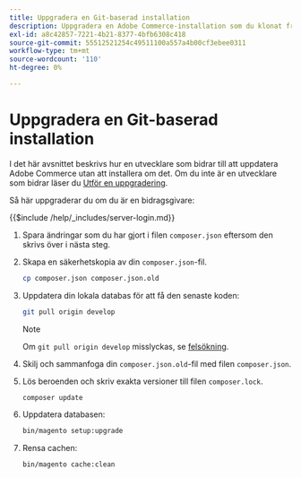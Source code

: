 ```yaml
---
title: Uppgradera en Git-baserad installation
description: Uppgradera en Adobe Commerce-installation som du klonat från en Git-databas.
exl-id: a8c42857-7221-4b21-8377-4bfb6308c418
source-git-commit: 55512521254c49511100a557a4b00cf3ebee0311
workflow-type: tm+mt
source-wordcount: '110'
ht-degree: 0%

---
```


# Uppgradera en Git-baserad installation

I det här avsnittet beskrivs hur en utvecklare som bidrar till att uppdatera Adobe Commerce utan att installera om det. Om du inte är en utvecklare som bidrar läser du [Utför en uppgradering](../implementation/perform-upgrade.md).

Så här uppgraderar du om du är en bidragsgivare:

{{$include /help/_includes/server-login.md}}

1. Spara ändringar som du har gjort i filen `composer.json` eftersom den skrivs över i nästa steg.

1. Skapa en säkerhetskopia av din `composer.json`-fil.

   ```bash
   cp composer.json composer.json.old
   ```

1. Uppdatera din lokala databas för att få den senaste koden:

   ```bash
   git pull origin develop
   ```

   >[!NOTE]
   >
   >Om `git pull origin develop` misslyckas, se [felsökning](https://support.magento.com/hc/en-us/articles/360034229872).

1. Skilj och sammanfoga din `composer.json.old`-fil med filen `composer.json`.

1. Lös beroenden och skriv exakta versioner till filen `composer.lock`.

   ```bash
   composer update
   ```

1. Uppdatera databasen:

   ```bash
   bin/magento setup:upgrade
   ```

1. Rensa cachen:

   ```bash
   bin/magento cache:clean
   ```

<!-- Last updated from includes: 2022-09-08 16:00:49 -->

